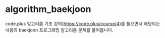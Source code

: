 # algorithm_baekjoon

code.plus 알고리즘 기초 강의(https://code.plus/course/4)를 들으면서 해당되는 내용의 baekjoon 프로그래밍 알고리즘 문제를 풀어봅니다.
